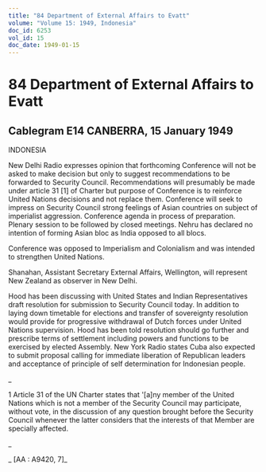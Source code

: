 ```yaml
---
title: "84 Department of External Affairs to Evatt"
volume: "Volume 15: 1949, Indonesia"
doc_id: 6253
vol_id: 15
doc_date: 1949-01-15
---
```


# 84 Department of External Affairs to Evatt

## Cablegram E14 CANBERRA, 15 January 1949

INDONESIA

New Delhi Radio expresses opinion that forthcoming Conference will not be asked to make decision but only to suggest recommendations to be forwarded to Security Council. Recommendations will presumably be made under article 31 [1] of Charter but purpose of Conference is to reinforce United Nations decisions and not replace them. Conference will seek to impress on Security Council strong feelings of Asian countries on subject of imperialist aggression. Conference agenda in process of preparation. Plenary session to be followed by closed meetings. Nehru has declared no intention of forming Asian bloc as India opposed to all blocs.

Conference was opposed to Imperialism and Colonialism and was intended to strengthen United Nations.

Shanahan, Assistant Secretary External Affairs, Wellington, will represent New Zealand as observer in New Delhi.

Hood has been discussing with United States and Indian Representatives draft resolution for submission to Security Council today. In addition to laying down timetable for elections and transfer of sovereignty resolution would provide for progressive withdrawal of Dutch forces under United Nations supervision. Hood has been told resolution should go further and prescribe terms of settlement including powers and functions to be exercised by elected Assembly. New York Radio states Cuba also expected to submit proposal calling for immediate liberation of Republican leaders and acceptance of principle of self determination for Indonesian people.

_

1 Article 31 of the UN Charter states that '[a]ny member of the United Nations which is not a member of the Security Council may participate, without vote, in the discussion of any question brought before the Security Council whenever the latter considers that the interests of that Member are specially affected.

_

_ [AA : A9420, 7]_
